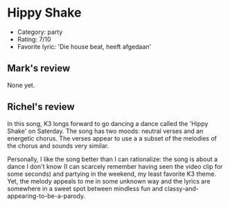 # Hippy Shake

 * Category: party 
 * Rating: 7/10
 * Favorite lyric: 'Die house beat, heeft afgedaan'

## Mark's review

None yet.

## Richel's review

In this song, K3 longs forward to go dancing a dance called the 'Hippy
Shake' on Saterday. The song has two moods: neutral verses and an
energetic chorus. The verses appear to use a a subset of the melodies of
the chorus and sounds very similar.

Personally, I like the song better than I can rationalize: the song is
about a dance I don't know (I can scarcely remember having seen the
video clip for some seconds) and partying in the weekend, my least
favorite K3 theme. Yet, the melody appeals to me in some unknown way and
the lyrics are somewhere in a sweet spot between mindless fun and
classy-and-appearing-to-be-a-parody.